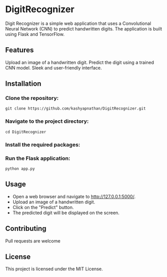 # DigitRecognizer

Digit Recognizer is a simple web application that uses a Convolutional Neural Network (CNN) to predict handwritten digits. The application is built using Flask and TensorFlow.


## Features
Upload an image of a handwritten digit.
Predict the digit using a trained CNN model.
Sleek and user-friendly interface.

## Installation
### Clone the repository:

```
git clone https://github.com/kashyapnathan/DigitRecognizer.git
```

### Navigate to the project directory:

```
cd DigitRecognizer
```

### Install the required packages:


### Run the Flask application:

```
python app.py
```

## Usage
* Open a web browser and navigate to http://127.0.0.1:5000/.
* Upload an image of a handwritten digit.
* Click on the "Predict" button.
* The predicted digit will be displayed on the screen.

## Contributing
Pull requests are welcome

## License
This project is licensed under the MIT License.
